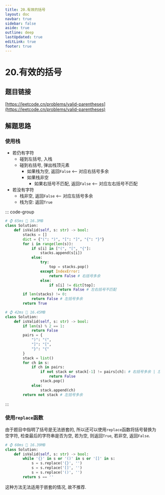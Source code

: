 ```yaml
---
title: 20.有效的括号
layout: doc
navbar: true
sidebar: false
aside: true
outline: deep
lastUpdated: true
editLink: true
footer: true
---
```


# 20.有效的括号

## 题目链接

[https://leetcode.cn/problems/valid-parentheses](https://leetcode.cn/problems/valid-parentheses)

## 解题思路

### 使用栈

- 若仍有字符
    - 碰到左括号, 入栈
    - 碰到右括号, 弹出栈顶元素
        - 如果栈为空, 返回`False` <-- 对应右括号多余
        - 如果栈非空
            - 如果右括号不匹配, 返回`False` <-- 对应左右括号不匹配
- 若没有字符
    - 栈非空, 返回`False` <-- 对应左括号多余
    - 栈为空: 返回`True`

::: code-group

```py [尝试1]
# ⌚ 65ms 📀 16.3MB
class Solution:
    def isValid(self, s: str) -> bool:
        stacks = []
        dict = {"(": ")", "[": "]", "{": "}"}
        for i in range(len(s)):
            if s[i] in ["(", "[", "{"]:
                stacks.append(s[i])
            else:
                try:
                    top = stacks.pop()
                except IndexError:
                    return False # 右括号多余
                else:
                    if s[i] != dict[top]:
                        return False # 左右括号不匹配
        if len(stacks) != 0:
            return False # 左括号多余
        return True
```

```py [尝试2]
# ⌚ 42ms 📀 16.45MB
class Solution:
    def isValid(self, s: str) -> bool:
        if len(s) % 2 == 1:
            return False
        pairs = {
            ")": "(",
            "]": "[",
            "}": "{"
        }
        stack = list()
        for ch in s:
            if ch in pairs:
                if not stack or stack[-1] != pairs[ch]: # 右括号多余 | 左右括号不匹配
                    return False
                stack.pop()
            else:
                stack.append(ch)
        return not stack # 左括号多余
```

:::

### 使用`replace`函数

由于题目中指明了括号是无法嵌套的, 所以还可以使用`replace`函数将括号替换为空字符, 检查最后的字符串是否为空, 若为空, 则返回`True`, 若非空, 返回`False`. 

```py
# ⌚ 60ms 📀 16.39MB
class Solution:
    def isValid(self, s: str) -> bool:
        while '{}' in s or '()' in s or '[]' in s:
            s = s.replace('{}', '')
            s = s.replace('[]', '')
            s = s.replace('()', '')
        return s == ''
```

这种方法无法适用于嵌套的情况, 故不推荐.